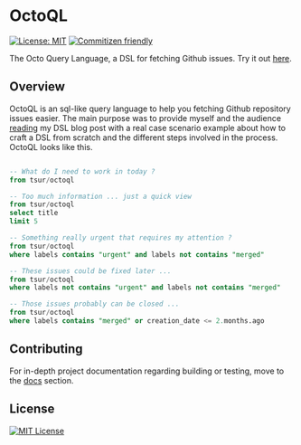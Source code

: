 # OctoQL

[![License: MIT](https://img.shields.io/badge/License-MIT-yellow.svg)](https://opensource.org/licenses/MIT)
[![Commitizen friendly](https://img.shields.io/badge/commitizen-friendly-brightgreen.svg)](http://commitizen.github.io/cz-cli/)

The Octo Query Language, a DSL for fetching Github issues. Try it out [here](https://tsur.github.io/octoql).

## Overview

OctoQL is an sql-like query language to help you fetching Github repository issues easier. The main purpose was to provide myself and the audience [reading](https://valo.io/blog/post/domain-specific-languages-dsl) my DSL blog post with a real case scenario example about how to craft a DSL from scratch and the different steps involved in the process. OctoQL looks like this.

```sql

-- What do I need to work in today ?
from tsur/octoql

-- Too much information ... just a quick view
from tsur/octoql
select title
limit 5

-- Something really urgent that requires my attention ?
from tsur/octoql
where labels contains "urgent" and labels not contains "merged"

-- These issues could be fixed later ...
from tsur/octoql
where labels not contains "urgent" and labels not contains "merged"

-- Those issues probably can be closed ...
from tsur/octoql
where labels contains "merged" or creation_date <= 2.months.ago

```

## Contributing

For in-depth project documentation regarding building or testing, move to the [docs](https://github.com/react-boilerplate/react-boilerplate/tree/master/docs) section.  

## License

[![MIT License](https://img.shields.io/npm/l/es6-lib-template.svg?style=flat-square)](http://opensource.org/licenses/MIT)
